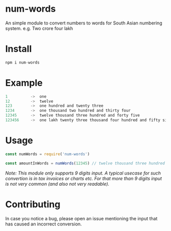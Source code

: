 # num-words

An simple module to convert numbers to words for South Asian numbering system. e.g. Two crore four lakh

# Install

```javascript
npm i num-words
```

# Example

```javascript
1          ->  one
12         ->  twelve
123        ->  one hundred and twenty three
1234       ->  one thousand two hundred and thirty four
12345      ->  twelve thousand three hundred and forty five
123456     ->  one lakh twenty three thousand four hundred and fifty six
```

# Usage

```javascript
const numWords = require('num-words')

const amountInWords = numWords(12345) // twelve thousand three hundred and forty five
```

_Note: This module only supports 9 digits input. A typical usecase for such convertion is in tax invoices or charts etc. For that more than 9 digits input is not very common (and also not very readable)._

# Contributing

In case you notice a bug, please open an issue mentioning the input that has caused an incorrect conversion.
